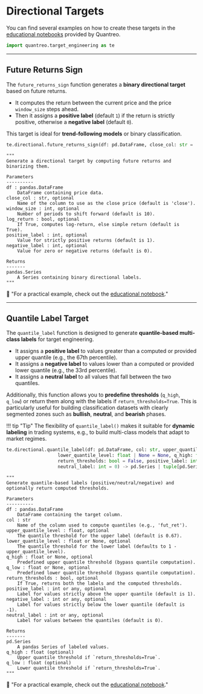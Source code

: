 # **Directional Targets**
You can find several examples on how to create these targets in the [educational notebooks](/../tutorials/target-engineering-directional) provided by Quantreo.

```python
import quantreo.target_engineering as te
```

---

## **Future Returns Sign**

The `future_returns_sign` function generates a **binary directional target** based on future returns.

- It computes the return between the current price and the price `window_size` steps ahead.
- Then it assigns a **positive label** (default `1`) if the return is strictly positive, otherwise a **negative label** (default `0`).

This target is ideal for **trend-following models** or binary classification.

```python title="How to call future_returns_sign"
te.directional.future_returns_sign(df: pd.DataFrame, close_col: str = 'close', window_size: int = 10, log_return: bool = True)
```

``` title="future_returns_sign docstring"
"""
Generate a directional target by computing future returns and binarizing them.

Parameters
----------
df : pandas.DataFrame
    DataFrame containing price data.
close_col : str, optional
    Name of the column to use as the close price (default is 'close').
window_size : int, optional
    Number of periods to shift forward (default is 10).
log_return : bool, optional
    If True, computes log-return, else simple return (default is True).
positive_label : int, optional
    Value for strictly positive returns (default is 1).
negative_label : int, optional
    Value for zero or negative returns (default is 0).

Returns
-------
pandas.Series
    A Series containing binary directional labels.
"""
```

📢 "For a practical example, check out the [educational notebook](/../tutorials/target-engineering-directional/#future-returns-sign)."

---

## **Quantile Label Target**

The `quantile_label` function is designed to generate **quantile-based multi-class labels** for target engineering.

- It assigns a **positive label** to values greater than a computed or provided upper quantile (e.g., the 67th percentile).
- It assigns a **negative label** to values lower than a computed or provided lower quantile (e.g., the 33rd percentile).
- It assigns a **neutral label** to all values that fall between the two quantiles.

Additionally, this function allows you to **predefine thresholds** (`q_high`, `q_low`) or return them along with the labels if `return_thresholds=True`. This is particularly useful for building classification datasets with clearly segmented zones such as **bullish**, **neutral**, and **bearish** phases.

!!! tip "Tip"
    The flexibility of `quantile_label()` makes it suitable for **dynamic labeling** in trading systems, e.g., to build multi-class models that adapt to market regimes.

```python title="How to call quantile_label"
te.directional.quantile_label(df: pd.DataFrame, col: str, upper_quantile_level: float = 0.67,
                   lower_quantile_level: float | None = None, q_high: float | None = None, q_low: float | None = None,
                   return_thresholds: bool = False, positive_label: int = 1, negative_label: int = -1,
                   neutral_label: int = 0) -> pd.Series | tuple[pd.Series, float, float]:
```

``` title="quantile_label docstring"
"""
Generate quantile-based labels (positive/neutral/negative) and optionally return computed thresholds.

Parameters
----------
df : pandas.DataFrame
    DataFrame containing the target column.
col : str
    Name of the column used to compute quantiles (e.g., 'fut_ret').
upper_quantile_level : float, optional
    The quantile threshold for the upper label (default is 0.67).
lower_quantile_level : float or None, optional
    The quantile threshold for the lower label (defaults to 1 - upper_quantile_level).
q_high : float or None, optional
    Predefined upper quantile threshold (bypass quantile computation).
q_low : float or None, optional
    Predefined lower quantile threshold (bypass quantile computation).
return_thresholds : bool, optional
    If True, returns both the labels and the computed thresholds.
positive_label : int or any, optional
    Label for values strictly above the upper quantile (default is 1).
negative_label : int or any, optional
    Label for values strictly below the lower quantile (default is -1).
neutral_label : int or any, optional
    Label for values between the quantiles (default is 0).

Returns
-------
pd.Series
    A pandas Series of labeled values.
q_high : float (optional)
    Upper quantile threshold if `return_thresholds=True`.
q_low : float (optional)
    Lower quantile threshold if `return_thresholds=True`.
"""
```

📢 "For a practical example, check out the [educational notebook](/../tutorials/target-engineering-directional/#quantile-label)."


